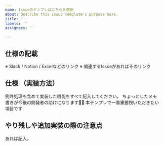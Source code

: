 ```yaml
---
name: Issueのテンプレはこちらを選択
about: Describe this issue template's purpose here.
title: ''
labels: ''
assignees: ''

---
```


## 仕様の記載
※ Slack / Notion / Excelなどのリンク
※ 関連するIssueがあればそのリンク


## 仕様 （実装方法）
例外処理も含めて実装した機能をすべて記入してください。
ちょっとしたメモ書きが今後の開発者の助けになります🙇‍♂️
本テンプレで一番重要視いただきたい項目です


## やり残しや追加実装の際の注意点
あれば記入。
